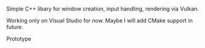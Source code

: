 Simple C++ libary for window creation, input handling, rendering via Vulkan.

Working only on Visual Studio for now.
Maybe I will add CMake support in future.

Prototype 
